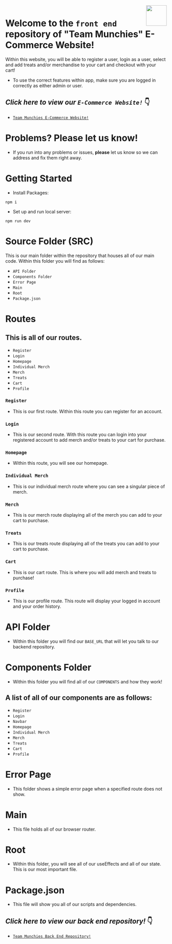<img src="https://github.com/jstanley490/grace_shopper/blob/main/src/assets/logo.svg" align ="right" style="height: 64px" />

# Welcome to the ```front end``` repository of "Team Munchies" E-Commerce Website!

Within this website, you will be able to register a user, login as a user, select and add treats and/or merchandise to your cart and checkout with your cart!

* To use the correct features within app, make sure you are logged in correctly as either admin or user.
  
## *Click here to view our ```E-Commerce Website!```* 👇
* [```Team Munchies E-Commerce Website!```](https://delicate-piroshki-498b37.netlify.app/)

# Problems? Please let us know!

* If you run into any problems or issues, **please** let us know so we can address and fix them right away.

# Getting Started
* Install Packages:

```npm i```

* Set up and run local server:

```npm run dev```

# Source Folder (SRC)

This is our main folder within the repository that houses all of our main code. Within this folder you will find as follows:

* ```API Folder```
* ```Components Folder```
* ```Error Page```
* ```Main```
* ```Root```
* ```Package.json```

# Routes

## This is all of our routes.

* ```Register```
* ```Login```
* ```Homepage```
* ```Individual Merch```
* ```Merch```
* ```Treats```
* ```Cart```
* ```Profile```

### ```Register```

* This is our first route. Within this route you can register for an account.

### ```Login```

* This is our second route. With this route you can login into your registered account to add merch and/or treats to your cart for purchase.

### ```Homepage```

* Within this route, you will see our homepage.

### ```Individual Merch```

* This is our individual merch route where you can see a singular piece of merch.

### ```Merch```

* This is our merch route displaying all of the merch you can add to your cart to purchase.

### ```Treats```

* This is our treats route displaying all of the treats you can add to your cart to purchase.

### ```Cart```

* This is our cart route. This is where you will add merch and treats to purchase!

### ```Profile```

* This is our profile route. This route will display your logged in account and your order history.

# API Folder

* Within this folder you will find our ```BASE_URL``` that will let you talk to our backend repository.

# Components Folder

* Within this folder you will find all of our ```COMPONENTS``` and how they work!

## A list of all of our components are as follows:

* ```Register```
* ```Login```
* ```Navbar```
* ```Homepage```
* ```Individual Merch```
* ```Merch```
* ```Treats```
* ```Cart```
* ```Profile```

# Error Page

* This folder shows a simple error page when a specified route does not show.

# Main

* This file holds all of our browser router.

# Root

* Within this folder, you will see all of our useEffects and all of our state. This is our most important file.

# Package.json

* This file will show you all of our scripts and dependencies.

## *Click here to view our back end repository!* 👇
* [```Team Munchies Back End Repository!```](https://github.com/Blizzrard/graceShopperBackend/tree/main)
